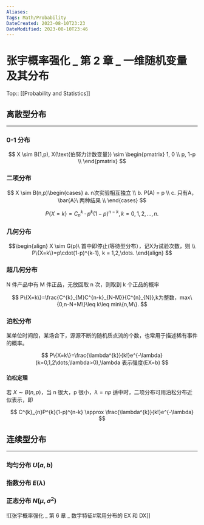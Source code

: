 ```yaml
---
Aliases: 
Tags: Math/Probability 
DateCreated: 2023-08-10T23:23
DateModified: 2023-08-10T23:46
---
```

# 张宇概率强化 _ 第 2 章 _ 一维随机变量及其分布

Top:: [[Probability and Statistics]]

## 离散型分布
---
### 0-1 分布

$$
X \sim B(1,p), X(\text{伯努力计数变量}) \sim \begin{pmatrix}
1, 0 \\
p,  1-p \\
\end{pmatrix}
$$

### 二项分布

$$
X \sim B(n,p)\begin{cases}
a. n次实验相互独立  \\
b. P(A) = p \\
c. 只有A，\bar{A}\ 两种结果 \\
\end{cases}
$$

$$
P\{X=k\}=C^k_{n}\cdot p^k(1-p)^{n-k}, k=0,1,2,\dots,n.
$$

### 几何分布

$$\begin{align}
X \sim G(p)\ 首中即停止(等待型分布），记X为试验次数，则  \\
P\{X=k\}=p\cdot(1-p)^{k-1}, k = 1,2,\dots.
\end{align}
$$

### 超几何分布

N 件产品中有 M 件正品，无放回取 n 次，则取到 k 个正品的概率

$$
P\{X=k\}=\frac{C^{k}_{M}C^{n-k}_{N-M}}{C^{n}_{N}},k为整数，max\{0,n-N+M\}\leq k\leq min\{n,M\}.
$$

### 泊松分布

某单位时间段，某场合下，源源不断的随机质点流的个数，也常用于描述稀有事件的概率。

$$
P\{X=k\}=\frac{\lambda^{k}}{k!}e^{-\lambda}(k=0,1,2\dots;\lambda>0),\lambda 表示强度(EX=b)
$$

#### 泊松定理

若 $X \sim B(n,p)$，当 n 很大，p 很小，$\lambda=np$ 适中时，二项分布可用泊松分布近似表示，即

$$
C^{k}_{n}P^{k}(1-p)^{n-k} \approx \frac{\lambda^{k}}{k!}e^{-\lambda}
$$

## 连续型分布
---
### 均匀分布 $U(a,b)$

### 指数分布 $E(\lambda)$

### 正态分布 $N(\mu,\sigma^{2})$

![[张宇概率强化 _ 第 6 章 _ 数字特征#常用分布的 EX 和 DX]]
